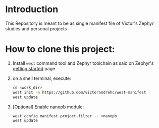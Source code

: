 # Introduction
This Repository is meant to be as single manifest file of Victor's Zephyr studies and personal projects

# How to clone this project:
1. Install `west` command tool and Zephyr toolchain as said on Zephyr's [getting started](https://docs.zephyrproject.org/latest/develop/getting_started/index.html) page

2. on a shell terminal, execute:
    ```bash
    cd <work_dir>
    west init -m https://github.com/victorandrehc/west-manifest
    west update
    ```

3. [Optional] Enable nanopb module:
    ```bash
    west config manifest.project-filter -- +nanopb
    west update
    ```
